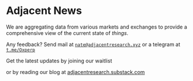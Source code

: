 <h1>Adjacent News</h1>

We are aggregating data from various markets and exchanges to provide a comprehensive view of the current state of *things*. 

Any feedback? Send mail at <code><a href="mailto:nate@adjacentresearch.xyz" class="dotted">nate@adjacentresearch.xyz</a></code> or a telegram at <code><a href="https://t.me/0xperp" class="dotted">t.me/Oxperp</a></code></p>

Get the latest updates by joining our waitlist
<div id="getWaitlistContainer" data-waitlist_id="16399" data-widget_type="WIDGET_3"></div>
<link rel="stylesheet" type="text/css" href="https://prod-waitlist-widget.s3.us-east-2.amazonaws.com/getwaitlist.min.css"/>
<script src="https://prod-waitlist-widget.s3.us-east-2.amazonaws.com/getwaitlist.min.js"></script>

or by reading our blog at <a href="https://adjacentresearch.substack.com" class="dotted">adjacentresearch.substack.com</a>